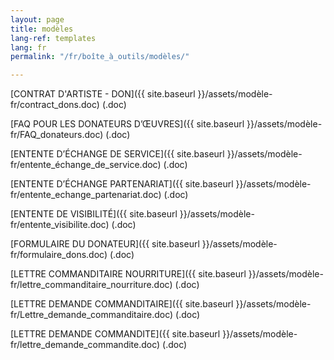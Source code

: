 ```yaml
---
layout: page
title: modèles
lang-ref: templates
lang: fr
permalink: "/fr/boîte_à_outils/modèles/"

---
```

[CONTRAT D'ARTISTE - DON]({{ site.baseurl }}/assets/modèle-fr/contract_dons.doc) (.doc)

[FAQ POUR LES DONATEURS D’ŒUVRES]({{ site.baseurl }}/assets/modèle-fr/FAQ_donateurs.doc) (.doc)

[ENTENTE D’ÉCHANGE DE SERVICE]({{ site.baseurl }}/assets/modèle-fr/entente_échange_de_service.doc) (.doc)

[ENTENTE D’ÉCHANGE PARTENARIAT]({{ site.baseurl }}/assets/modèle-fr/entente_echange_partenariat.doc) (.doc)

[ENTENTE DE VISIBILITÉ]({{ site.baseurl }}/assets/modèle-fr/entente_visibilite.doc) (.doc)

[FORMULAIRE DU DONATEUR]({{ site.baseurl }}/assets/modèle-fr/formulaire_dons.doc) (.doc)

[LETTRE COMMANDITAIRE NOURRITURE]({{ site.baseurl }}/assets/modèle-fr/lettre_commanditaire_nourriture.doc) (.doc)

[LETTRE DEMANDE COMMANDITAIRE]({{ site.baseurl }}/assets/modèle-fr/Lettre_demande_commanditaire.doc) (.doc)

[LETTRE DEMANDE COMMANDITE]({{ site.baseurl }}/assets/modèle-fr/lettre_demande_commandite.doc) (.doc)